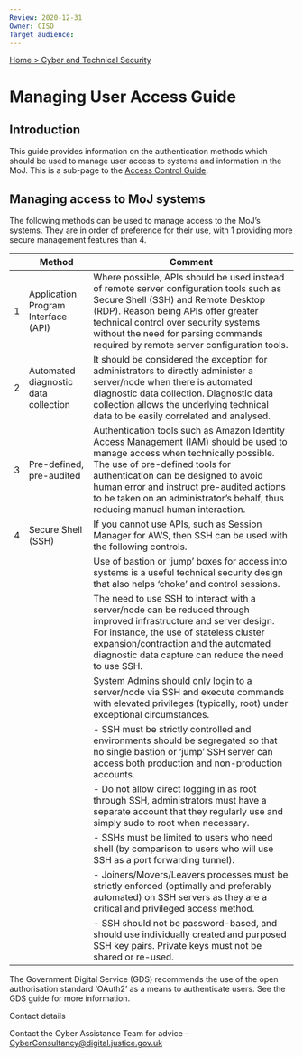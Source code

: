 ```yaml
---
Review: 2020-12-31
Owner: CISO
Target audience:
---
```


[Home > Cyber and Technical Security](home-security-policies-guides.md)

# Managing User Access Guide

## Introduction

This guide provides information on the authentication methods which should be used to manage user access to systems and information in the MoJ. This is a sub-page to the [Access Control Guide](access-control-guide.md).

## Managing access to MoJ systems

The following methods can be used to manage access to the MoJ’s systems. They are in order of preference for their use, with 1 providing more secure management features than 4.

| | Method | Comment |
| --- | --- | --- |
| 1 | Application Program Interface (API) | Where possible, APIs should be used instead of remote server configuration tools such as Secure Shell (SSH) and Remote Desktop  (RDP). Reason being APIs offer greater technical control over security systems without the need for parsing commands required by remote server configuration tools. |
| 2 | Automated diagnostic data collection | It should be considered the exception for administrators to directly administer a server/node when there is automated diagnostic data collection. Diagnostic data collection allows the underlying technical data to be easily correlated and analysed. |
| 3 | Pre-defined, pre-audited | Authentication tools such as Amazon Identity Access Management (IAM) should be used to manage access when technically possible. The use of pre-defined tools for authentication can be designed to avoid human error and instruct pre-audited actions to be taken on an administrator’s behalf, thus reducing manual human interaction. |
| 4 | Secure Shell (SSH) | If you cannot use APIs, such as Session Manager for AWS, then SSH can be used with the following controls.
| | | Use of bastion or ‘jump’ boxes for access into systems is a useful technical security design that also helps ‘choke’ and control sessions. |
| | | The need to use SSH to interact with a server/node can be reduced through improved infrastructure and server design. For instance, the use of stateless cluster expansion/contraction and the automated diagnostic data capture can reduce the need to use SSH. |
| | | System Admins should only login to a server/node via SSH and execute commands with elevated privileges (typically, root) under exceptional circumstances.
| | | - SSH must be strictly controlled and environments should be segregated so that no single bastion or ‘jump’ SSH server can access both production and non-production accounts. |
| | | - Do not allow direct logging in as root through SSH, administrators must have a separate account that they regularly use and simply sudo to root when necessary. |
| | | - SSHs must be limited to users who need shell (by comparison to users who will use SSH as a port forwarding tunnel). |
| | | - Joiners/Movers/Leavers processes must be strictly enforced (optimally and preferably automated) on SSH servers as they are a critical and privileged access method. |
| | | - SSH should not be password-based, and should use individually created and purposed SSH key pairs. Private keys must not be shared or re-used. |

The Government Digital Service (GDS) recommends the use of the open authorisation standard ‘OAuth2’ as a means to authenticate users. See the GDS guide for more information.

Contact details

Contact the Cyber Assistance Team for advice – [CyberConsultancy@digital.justice.gov.uk](mailto:CyberConsultancy@digital.justice.gov.uk)
